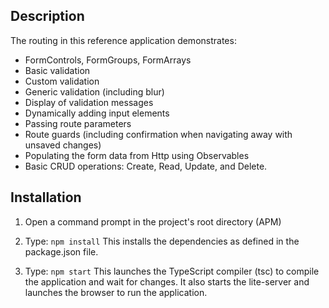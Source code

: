 
## Description

The routing in this reference application demonstrates: 
 - FormControls, FormGroups, FormArrays
 - Basic validation
 - Custom validation
 - Generic validation (including blur)
 - Display of validation messages
 - Dynamically adding input elements
 - Passing route parameters
 - Route guards (including confirmation when navigating away with unsaved changes)
 - Populating the form data from Http using Observables
 - Basic CRUD operations: Create, Read, Update, and Delete.

## Installation

1) Open a command prompt in the project's root directory (APM)

2) Type: `npm install`
    This installs the dependencies as defined in the package.json file.
    
3) Type: `npm start`
    This launches the TypeScript compiler (tsc) to compile the application and wait for changes. 
    It also starts the lite-server and launches the browser to run the application.
